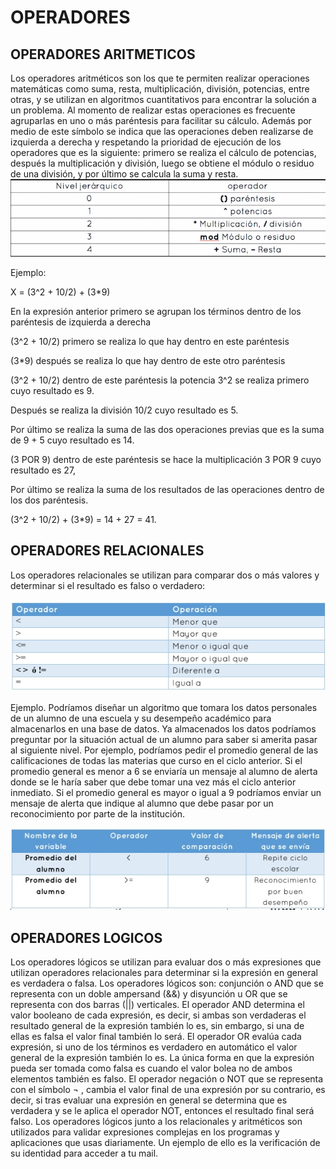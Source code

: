 # OPERADORES

## OPERADORES ARITMETICOS

Los operadores aritméticos son los que te permiten realizar operaciones
matemáticas como suma, resta, multiplicación, división, potencias, entre
otras, y se utilizan en algoritmos cuantitativos para encontrar la solución
a un problema.
Al momento de realizar estas operaciones es frecuente agruparlas en uno
o más paréntesis para facilitar su cálculo. Además por medio de este
símbolo se indica que las operaciones deben realizarse de izquierda a
derecha y respetando la prioridad de ejecución de los operadores que es
la siguiente: primero se realiza el cálculo de potencias, después la
multiplicación y división, luego se obtiene el módulo o residuo de una
división, y por último se calcula la suma y resta.
![jerarquia](../images/jerarquia.jpg)

Ejemplo:

X = (3^2 + 10/2) + (3*9)

En la expresión anterior primero se agrupan los términos dentro de los paréntesis de izquierda a derecha

(3^2 + 10/2) primero se realiza lo que hay dentro en este paréntesis

(3*9) después se realiza lo que hay dentro de este otro paréntesis

(3^2 + 10/2) dentro de este paréntesis la potencia 3^2 se realiza primero cuyo resultado es 9.

Después se realiza la división 10/2 cuyo resultado es 5. 

Por último se realiza la suma de las dos operaciones previas que es la suma de 9 + 5 cuyo resultado es 14.

(3 POR 9) dentro de este paréntesis se hace la multiplicación 3 POR 9 cuyo resultado es 27,

Por último se realiza la suma de los resultados de las operaciones dentro de los dos paréntesis.

(3^2 + 10/2) + (3*9) = 14 + 27 = 41.

## OPERADORES RELACIONALES

Los operadores relacionales se utilizan para comparar dos o más valores y determinar si el resultado es falso o verdadero:

![relacional](../images/relacionales.jpg)

Ejemplo. Podríamos diseñar un algoritmo que tomara los datos personales
de un alumno de una escuela y su desempeño académico para
almacenarlos en una base de datos.
Ya almacenados los datos podríamos preguntar por la situación actual de
un alumno para saber si amerita pasar al siguiente nivel. Por ejemplo,
podríamos pedir el promedio general de las calificaciones de todas las
materias que curso en el ciclo anterior. Si el promedio general es menor a
6 se enviaría un mensaje al alumno de alerta donde se le haría saber que
debe tomar una vez más el ciclo anterior inmediato. Si el promedio general
es mayor o igual a 9 podríamos enviar un mensaje de alerta que indique
al alumno que debe pasar por un reconocimiento por parte de la
institución.

![promedio](../images/promedio.jpg)

## OPERADORES LOGICOS
Los operadores lógicos se utilizan para evaluar dos o más expresiones que
utilizan operadores relacionales para determinar si la expresión en
general es verdadera o falsa. Los operadores lógicos son: conjunción o
AND que se representa con un doble ampersand (&&) y disyunción u OR
que se representa con dos barras (||) verticales. El operador AND
determina el valor booleano de cada expresión, es decir, si ambas son
verdaderas el resultado general de la expresión también lo es, sin
embargo, si una de ellas es falsa el valor final también lo será. El operador
OR evalúa cada expresión, si uno de los términos es verdadero en
automático el valor general de la expresión también lo es. La única forma
en que la expresión pueda ser tomada como falsa es cuando el valor bolea
no de ambos elementos también es falso. El operador negación o NOT que
se representa con el símbolo ¬ , cambia el valor final de una expresión por
su contrario, es decir, si tras evaluar una expresión en general se
determina que es verdadera y se le aplica el operador NOT, entonces el
resultado final será falso.
Los operadores lógicos junto a los relacionales y aritméticos son utilizados
para validar expresiones complejas en los programas y aplicaciones que
usas diariamente. Un ejemplo de ello es la verificación de su identidad
para acceder a tu mail.

